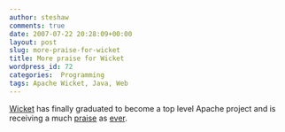 ```yaml
---
author: steshaw
comments: true
date: 2007-07-22 20:28:09+00:00
layout: post
slug: more-praise-for-wicket
title: More praise for Wicket
wordpress_id: 72
categories:  Programming
tags: Apache Wicket, Java, Web
---
```


[Wicket](http://wicket.apache.org/) has finally graduated to become a top level Apache project and is receiving a much [praise](http://jlawmi.blogspot.com/2007/06/reasons-to-love-wicket.html) as [ever](http://xhab.blogspot.com/2007/07/top-10-reasons-why-you-should-try.html).
